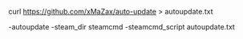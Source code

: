 curl https://github.com/xMaZax/auto-update > autoupdate.txt

-autoupdate -steam_dir steamcmd -steamcmd_script autoupdate.txt
